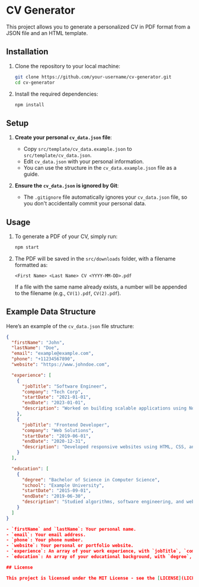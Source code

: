 # CV Generator

This project allows you to generate a personalized CV in PDF format from a JSON file and an HTML template.

## Installation

1. Clone the repository to your local machine:

   ```bash
   git clone https://github.com/your-username/cv-generator.git
   cd cv-generator
   ```

2. Install the required dependencies:
   ```bash
   npm install
   ```

## Setup

1. **Create your personal `cv_data.json` file**:

   - Copy `src/template/cv_data.example.json` to `src/template/cv_data.json`.
   - Edit `cv_data.json` with your personal information.
   - You can use the structure in the `cv_data.example.json` file as a guide.

2. **Ensure the `cv_data.json` is ignored by Git**:
   - The `.gitignore` file automatically ignores your `cv_data.json` file, so you don't accidentally commit your personal data.

## Usage

1. To generate a PDF of your CV, simply run:

   ```bash
   npm start
   ```

2. The PDF will be saved in the `src/downloads` folder, with a filename formatted as:
   ```
   <First Name> <Last Name> CV <YYYY-MM-DD>.pdf
   ```
   If a file with the same name already exists, a number will be appended to the filename (e.g., `CV(1).pdf`, `CV(2).pdf`).

## Example Data Structure

Here’s an example of the `cv_data.json` file structure:

```json
{
  "firstName": "John",
  "lastName": "Doe",
  "email": "example@example.com",
  "phone": "+11234567890",
  "website": "https://www.johndoe.com",

  "experience": [
    {
      "jobTitle": "Software Engineer",
      "company": "Tech Corp",
      "startDate": "2021-01-01",
      "endDate": "2023-01-01",
      "description": "Worked on building scalable applications using Node.js and React."
    },
    {
      "jobTitle": "Frontend Developer",
      "company": "Web Solutions",
      "startDate": "2019-06-01",
      "endDate": "2020-12-31",
      "description": "Developed responsive websites using HTML, CSS, and JavaScript."
    }
  ],

  "education": [
    {
      "degree": "Bachelor of Science in Computer Science",
      "school": "Example University",
      "startDate": "2015-09-01",
      "endDate": "2019-06-30",
      "description": "Studied algorithms, software engineering, and web development."
    }
  ]
}

- `firstName` and `lastName`: Your personal name.
- `email`: Your email address.
- `phone`: Your phone number.
- `website`: Your personal or portfolio website.
- `experience`: An array of your work experience, with `jobTitle`, `company`, `startDate`, `endDate`, and `description` for each job.
- `education`: An array of your educational background, with `degree`, `school`, `startDate`, `endDate`, and `description` for each degree.

## License

This project is licensed under the MIT License - see the [LICENSE](LICENSE) file for details.
```
